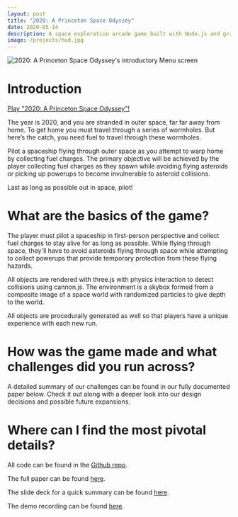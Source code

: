 ```yaml
---
layout: post
title: "2020: A Princeton Space Odyssey"
date: 2020-05-14
description: A space exploration arcade game built with Node.js and graphics library three.js along with physics from cannon.js.
image: /projects/hud.jpg
---
```


![2020: A Princeton Space Odyssey's introductory Menu screen](/projects/menu.jpg)

# Introduction

[Play "2020: A Princeton Space Odyssey"!](https://teferiemmanuel.github.io/2020-A-Princeton-Space-Odyssey/)

The year is 2020, and you are stranded in outer space, far far away from home. To get home you must travel through a series of wormholes. But here’s the catch, you need fuel to travel through these wormholes.

Pilot a spaceship flying through outer space as you attempt to warp home by collecting fuel charges. The primary objective will be achieved by the player collecting fuel charges as they spawn while avoiding flying asteroids or picking up powerups to become invulnerable to asteroid collisions.

Last as long as possible out in space, pilot!

# What are the basics of the game?

The player must pilot a spaceship in first-person perspective and collect fuel charges to stay alive for as long as possible. While flying through space, they'll have to avoid asteroids flying through space while attempting to collect powerups that provide temporary protection from these flying hazards.

All objects are rendered with three.js with physics interaction to detect collisions using cannon.js. The environment is a skybox formed from a composite image of a space world with randomized particles to give depth to the world.

All objects are procedurally generated as well so that players have a unique experience with each new run.

# How was the game made and what challenges did you run across?

A detailed summary of our challenges can be found in our fully documented paper below. Check it out along with a deeper look into our design decisions and possible future expansions.

# Where can I find the most pivotal details?

All code can be found in the [Github repo](https://github.com/teferiemmanuel/2020-A-Princeton-Space-Odyssey).

The full paper can be found [here](https://github.com/teferiemmanuel/2020-A-Princeton-Space-Odyssey/blob/master/FinalWriteup.pdf).

The slide deck for a quick summary can be found [here](https://github.com/teferiemmanuel/2020-A-Princeton-Space-Odyssey/blob/master/%5BFinal%20Presentation%5D%202020_%20A%20Princeton%20Space%20Odyssey.pptx).

The demo recording can be found [here](https://www.youtube.com/watch?v=na-db3yqfvQ).
